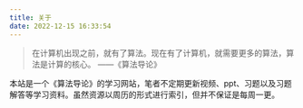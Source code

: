 ```yaml
---
title: 关于
date: 2022-12-15 16:33:54
---
```


> 在计算机出现之前，就有了算法。现在有了计算机，就需要更多的算法，算法是计算的核心。 ——《算法导论》

本站是一个《算法导论》的学习网站，笔者不定期更新视频、ppt、习题以及习题解答等学习资料。虽然资源以周历的形式进行索引，但并不保证是每周一更。

